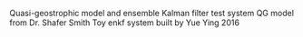 Quasi-geostrophic model and ensemble Kalman filter test system
QG model from Dr. Shafer Smith
Toy enkf system built by Yue Ying 2016
